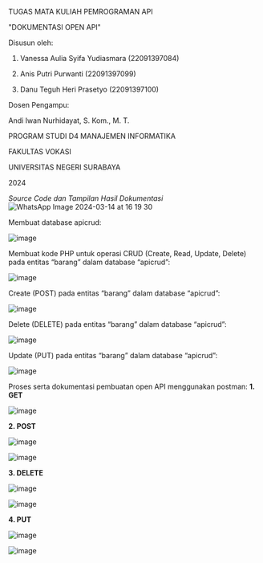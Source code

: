 TUGAS MATA KULIAH PEMROGRAMAN API

"DOKUMENTASI OPEN API"


Disusun oleh:

1. Vanessa Aulia Syifa Yudiasmara (22091397084)
   
2. Anis Putri Purwanti (22091397099)
   
3. Danu Teguh Heri Prasetyo (22091397100)


Dosen Pengampu:

Andi Iwan Nurhidayat, S. Kom., M. T.



PROGRAM STUDI D4 MANAJEMEN INFORMATIKA

FAKULTAS VOKASI

UNIVERSITAS NEGERI SURABAYA

2024


*Source Code dan Tampilan Hasil Dokumentasi*
![WhatsApp Image 2024-03-14 at 16 19 30](https://github.com/anispp/Tugas-2_Pemrograman-API_Kelompok-5/assets/114341153/a5a45aba-5e02-43a3-bded-2f186acfe850)


Membuat database apicrud:

![image](https://github.com/anispp/Pemrograman-API_Kelompok-5/assets/120777302/b5737016-1bfc-43ab-abd6-8e8546e29231)

Membuat kode PHP untuk operasi CRUD (Create, Read, Update, Delete) pada entitas “barang” dalam database “apicrud”:

![image](https://github.com/anispp/Pemrograman-API_Kelompok-5/assets/120777302/cc6f79ab-ad1d-4042-85df-dc7352eca113)

Create (POST) pada entitas “barang” dalam database “apicrud”:

![image](https://github.com/anispp/Pemrograman-API_Kelompok-5/assets/120777302/a77d7ce2-e9cf-428d-ae6b-98e5122fbd56)

Delete (DELETE) pada entitas “barang” dalam database “apicrud”:

![image](https://github.com/anispp/Pemrograman-API_Kelompok-5/assets/120777302/f0cb4335-0008-4378-ac33-b94510c793fb)

Update (PUT) pada entitas “barang” dalam database “apicrud”:

![image](https://github.com/anispp/Pemrograman-API_Kelompok-5/assets/120777302/9f5ecfa5-9717-4d68-95ef-3724ca4a8eb2)

Proses serta dokumentasi pembuatan open API menggunakan postman:
**1. GET**

![image](https://github.com/anispp/Pemrograman-API_Kelompok-5/assets/120777302/d4398cf3-9c2e-48fc-bc36-85fe79b11dea)

**2. POST**

![image](https://github.com/anispp/Pemrograman-API_Kelompok-5/assets/120777302/e7d2f9b2-22be-4fb9-9554-352fa7935f95)

![image](https://github.com/anispp/Pemrograman-API_Kelompok-5/assets/120777302/c46775e1-5e04-44e6-ba11-3014533a1c0f)

**3. DELETE**

![image](https://github.com/anispp/Pemrograman-API_Kelompok-5/assets/120777302/d128a59b-e170-4fd0-89fa-1d953f8a8c33)

![image](https://github.com/anispp/Pemrograman-API_Kelompok-5/assets/120777302/d209feb8-73c7-4606-b16d-0b3ccf90896d)

**4. PUT**

![image](https://github.com/anispp/Pemrograman-API_Kelompok-5/assets/120777302/a0f10b0e-4bfd-4a74-93a5-6a214a9861fa)

![image](https://github.com/anispp/Pemrograman-API_Kelompok-5/assets/120777302/59bbe3aa-28b9-43b2-825a-fa1e6f19856b)
